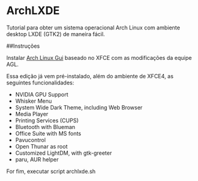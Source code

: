 # ArchLXDE

Tutorial para obter um sistema operacional Arch Linux com ambiente desktop LXDE (GTK2) de maneira fácil.

##Instruções

Instalar [Arch Linux Gui](https://archlinuxgui.in/download.html) baseado no XFCE com as modificações da equipe AGL. 

Essa edição já vem pré-instalado, além do ambiente de XFCE4, as seguintes funcionalidades:
- NVIDIA GPU Support
- Whisker Menu
- System Wide Dark Theme, including Web Browser
- Media Player
- Printing Services (CUPS)
- Bluetooth with Blueman
- Office Suite with MS fonts
- Pavucontrol
- Open Thunar as root
- Customized LightDM, with gtk-greeter
- paru, AUR helper

For fim, executar script archlxde.sh
